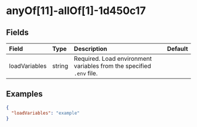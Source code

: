 
# anyOf[11]-allOf[1]-1d450c17



## Fields

Field | Type | Description | Default
:-- | :-- | :-- | :--
loadVariables | string | Required. Load environment variables from the specified `.env` file. | 

## Examples

```json
{
  "loadVariables": "example"
}
```
